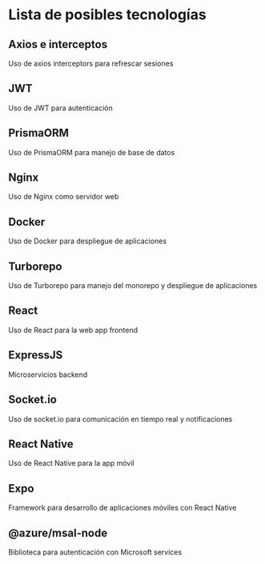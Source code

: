 
# Lista de posibles tecnologías

## Axios e interceptos
Uso de axios interceptors para refrescar sesiones

## JWT
Uso de JWT para autenticación

## PrismaORM
Uso de PrismaORM para manejo de base de datos

## Nginx
Uso de Nginx como servidor web

## Docker
Uso de Docker para despliegue de aplicaciones

## Turborepo
Uso de Turborepo para manejo del monorepo y despliegue de aplicaciones

## React
Uso de React para la web app frontend

## ExpressJS
Microservicios backend

## Socket.io
Uso de socket.io para comunicación en tiempo real y notificaciones

## React Native
Uso de React Native para la app móvil

## Expo
Framework para desarrollo de aplicaciones móviles con React Native

## @azure/msal-node
Biblioteca para autenticación con Microsoft services
